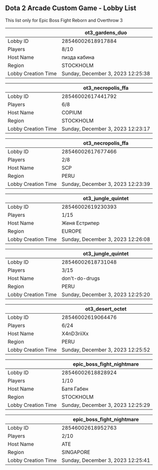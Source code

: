 ## Dota 2 Arcade Custom Game - Lobby List

This list only for Epic Boss Fight Reborn and Overthrow 3

|  | ot3_gardens_duo |
| ------ | ------ |
| Lobby ID | 28546002618917884 |
| Players | 8/10 |
| Host Name | пизда кабина |
| Region | STOCKHOLM |
| Lobby Creation Time | Sunday, December 3, 2023 12:25:38 |


|  | ot3_necropolis_ffa |
| ------ | ------ |
| Lobby ID | 28546002617441792 |
| Players | 6/8 |
| Host Name | COPIUM |
| Region | STOCKHOLM |
| Lobby Creation Time | Sunday, December 3, 2023 12:23:17 |


|  | ot3_necropolis_ffa |
| ------ | ------ |
| Lobby ID | 28546002617677466 |
| Players | 2/8 |
| Host Name | SCP |
| Region | PERU |
| Lobby Creation Time | Sunday, December 3, 2023 12:23:39 |


|  | ot3_jungle_quintet |
| ------ | ------ |
| Lobby ID | 28546002619230393 |
| Players | 1/15 |
| Host Name | Женя Естрипер |
| Region | EUROPE |
| Lobby Creation Time | Sunday, December 3, 2023 12:26:08 |


|  | ot3_jungle_quintet |
| ------ | ------ |
| Lobby ID | 28546002618731048 |
| Players | 3/15 |
| Host Name | don't-do-drugs |
| Region | PERU |
| Lobby Creation Time | Sunday, December 3, 2023 12:25:20 |


|  | ot3_desert_octet |
| ------ | ------ |
| Lobby ID | 28546002619064476 |
| Players | 6/24 |
| Host Name | X4nD3riiXx |
| Region | PERU |
| Lobby Creation Time | Sunday, December 3, 2023 12:25:52 |


|  | epic_boss_fight_nightmare |
| ------ | ------ |
| Lobby ID | 28546002618828924 |
| Players | 1/10 |
| Host Name | Батя Габен |
| Region | STOCKHOLM |
| Lobby Creation Time | Sunday, December 3, 2023 12:25:29 |


|  | epic_boss_fight_nightmare |
| ------ | ------ |
| Lobby ID | 28546002618952763 |
| Players | 2/10 |
| Host Name | ATE |
| Region | SINGAPORE |
| Lobby Creation Time | Sunday, December 3, 2023 12:25:41 |


